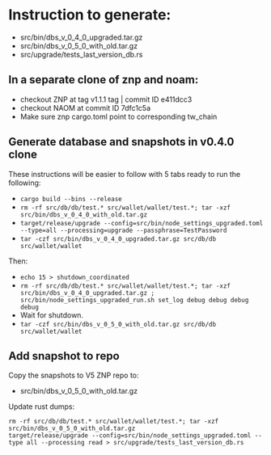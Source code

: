 # Instruction to generate:
 * src/bin/dbs_v_0_4_0_upgraded.tar.gz
 * src/bin/dbs_v_0_5_0_with_old.tar.gz
 * src/upgrade/tests_last_version_db.rs

## In a separate clone of znp and noam:
 * checkout ZNP at tag v1.1.1 tag | commit ID e411dcc3
 * checkout NAOM at commit ID 7dfc1c5a
 * Make sure znp cargo.toml point to corresponding tw_chain

## Generate database and snapshots in v0.4.0 clone

These instructions will be easier to follow with 5 tabs ready to run the following:
 * `cargo build --bins --release`
 * `rm -rf src/db/db/test.* src/wallet/wallet/test.*; tar -xzf src/bin/dbs_v_0_4_0_with_old.tar.gz`
 * `target/release/upgrade --config=src/bin/node_settings_upgraded.toml --type=all --processing=upgrade --passphrase=TestPassword`
 * `tar -czf src/bin/dbs_v_0_4_0_upgraded.tar.gz src/db/db src/wallet/wallet`

 Then:
 * `echo 15 > shutdown_coordinated`
 * `rm -rf src/db/db/test.* src/wallet/wallet/test.*; tar -xzf src/bin/dbs_v_0_4_0_upgraded.tar.gz ; src/bin/node_settings_upgraded_run.sh set_log debug debug debug debug`
 * Wait for shutdown.
 * `tar -czf src/bin/dbs_v_0_5_0_with_old.tar.gz src/db/db src/wallet/wallet`

## Add snapshot to repo

Copy the snapshots to V5 ZNP repo to:
 * src/bin/dbs_v_0_5_0_with_old.tar.gz

Update rust dumps:

```
rm -rf src/db/db/test.* src/wallet/wallet/test.*; tar -xzf src/bin/dbs_v_0_5_0_with_old.tar.gz
target/release/upgrade --config=src/bin/node_settings_upgraded.toml --type all --processing read > src/upgrade/tests_last_version_db.rs
```
